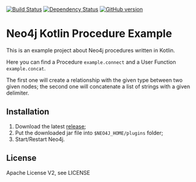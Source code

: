 [![Build Status](https://travis-ci.org/mfalcier/neo4j-kotlin-procedure-example.svg?branch=master)](https://travis-ci.org/mfalcier/neo4j-kotlin-procedure-example)
[![Dependency Status](https://www.versioneye.com/user/projects/594bce0a6725bd0063d1f2ae/badge.svg?style=flat-square)](https://www.versioneye.com/user/projects/594bce0a6725bd0063d1f2ae)
[![GitHub version](https://badge.fury.io/gh/mfalcier%2Fneo4j-kotlin-procedure-example.svg)](https://badge.fury.io/gh/mfalcier%2Fneo4j-kotlin-procedure-example)

# Neo4j Kotlin Procedure Example

This is an example project about Neo4j procedures written in Kotlin.

Here you can find a Procedure `example.connect` and a User Function `example.concat`.

The first one will create a relationship with the given type between two given nodes; the second one will concatenate a list of strings with a given delimiter.

## Installation

1. Download the latest [release](https://github.com/mfalcier/neo4j-kotlin-procedure-example/releases);
2. Put the downloaded jar file into `$NEO4J_HOME/plugins` folder;
3. Start/Restart Neo4j.

## License

Apache License V2, see LICENSE
